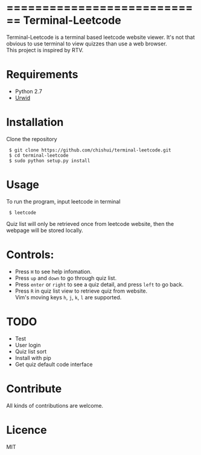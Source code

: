 ============================
Terminal-Leetcode
============================
Terminal-Leetcode is a terminal based leetcode website viewer. It's not that obvious to use
terminal to view quizzes than use a web browser.  
This project is inspired by RTV.
# Requirements
- Python 2.7  
- [Urwid](https://github.com/urwid/urwid)

# Installation
Clone the repository  
```
 $ git clone https://github.com/chishui/terminal-leetcode.git  
 $ cd terminal-leetcode  
 $ sudo python setup.py install  
```
# Usage
To run the program, input leetcode in terminal    
```
 $ leetcode
```
Quiz list will only be retrieved once from leetcode website, then the webpage will be stored locally.   
# Controls:
- Press ``H`` to see help infomation.  
- Press ``up`` and ``down`` to go through quiz list.  
- Press ``enter`` or ``right`` to see a quiz detail, and press ``left`` to go back.  
- Press ``R`` in quiz list view to retrieve quiz from website.  
Vim's moving keys ``h``, ``j``, ``k``, ``l`` are supported.

# TODO
- Test
- User login
- Quiz list sort
- Install with pip
- Get quiz default code interface

# Contribute
All kinds of contributions are welcome.

# Licence
MIT

